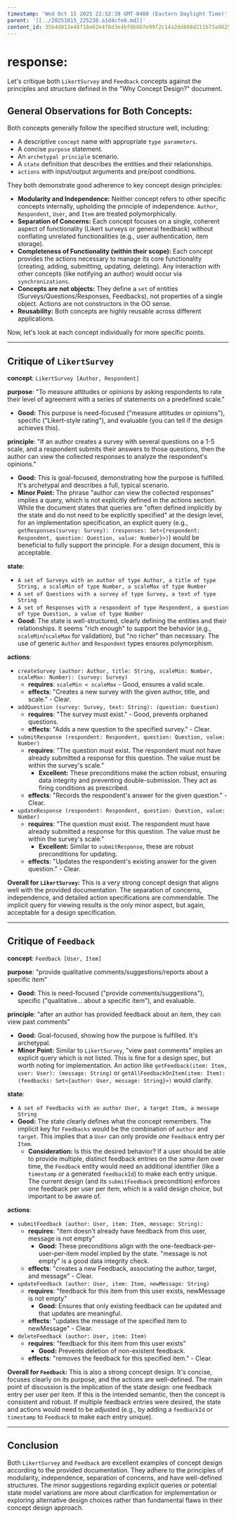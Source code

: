 ```yaml
---
timestamp: 'Wed Oct 15 2025 22:52:38 GMT-0400 (Eastern Daylight Time)'
parent: '[[../20251015_225238.a1d4cfe0.md]]'
content_id: 35b4d013e48f18e62e4f8d3e4bf0b0b7e99f2c14a2dd898d211b73a982579972
---
```


# response:

Let's critique both `LikertSurvey` and `Feedback` concepts against the principles and structure defined in the "Why Concept Design?" document.

## General Observations for Both Concepts:

Both concepts generally follow the specified structure well, including:

* A descriptive `concept` name with appropriate `type parameters`.
* A concise `purpose` statement.
* An `archetypal principle` scenario.
* A `state` definition that describes the entities and their relationships.
* `actions` with input/output arguments and pre/post conditions.

They both demonstrate good adherence to key concept design principles:

* **Modularity and Independence:** Neither concept refers to other specific concepts internally, upholding the principle of independence. `Author`, `Respondent`, `User`, and `Item` are treated polymorphically.
* **Separation of Concerns:** Each concept focuses on a single, coherent aspect of functionality (Likert surveys or general feedback) without conflating unrelated functionalities (e.g., user authentication, item storage).
* **Completeness of Functionality (within their scope):** Each concept provides the actions necessary to manage its core functionality (creating, adding, submitting, updating, deleting). Any interaction with other concepts (like notifying an author) would occur via `synchronizations`.
* **Concepts are not objects:** They define a `set` of entities (Surveys/Questions/Responses, Feedbacks), not properties of a single object. Actions are not constructors in the OO sense.
* **Reusability:** Both concepts are highly reusable across different applications.

Now, let's look at each concept individually for more specific points.

***

## Critique of `LikertSurvey`

**concept**: `LikertSurvey [Author, Respondent]`

**purpose**: "To measure attitudes or opinions by asking respondents to rate their level of agreement with a series of statements on a predefined scale."

* **Good:** This purpose is need-focused ("measure attitudes or opinions"), specific ("Likert-style rating"), and evaluable (you can tell if the design achieves this).

**principle**: "If an author creates a survey with several questions on a 1-5 scale, and a respondent submits their answers to those questions, then the author can view the collected responses to analyze the respondent's opinions."

* **Good:** This is goal-focused, demonstrating how the purpose is fulfilled. It's archetypal and describes a full, typical scenario.
* **Minor Point:** The phrase "author can view the collected responses" implies a query, which is not explicitly defined in the actions section. While the document states that queries are "often defined implicitly by the state and do not need to be explicitly specified" at the design level, for an implementation specification, an explicit query (e.g., `getResponses(survey: Survey): (responses: Set<{respondent: Respondent, question: Question, value: Number}>)`) would be beneficial to fully support the principle. For a *design* document, this is acceptable.

**state**:

* `A set of Surveys with an author of type Author, a title of type String, a scaleMin of type Number, a scaleMax of type Number`
* `A set of Questions with a survey of type Survey, a text of type String`
* `A set of Responses with a respondent of type Respondent, a question of type Question, a value of type Number`
* **Good:** The state is well-structured, clearly defining the entities and their relationships. It seems "rich enough" to support the behavior (e.g., `scaleMin`/`scaleMax` for validation), but "no richer" than necessary. The use of generic `Author` and `Respondent` types ensures polymorphism.

**actions**:

* `createSurvey (author: Author, title: String, scaleMin: Number, scaleMax: Number): (survey: Survey)`
  * **requires**: `scaleMin < scaleMax` - Good, ensures a valid scale.
  * **effects**: "Creates a new survey with the given author, title, and scale." - Clear.
* `addQuestion (survey: Survey, text: String): (question: Question)`
  * **requires**: "The survey must exist." - Good, prevents orphaned questions.
  * **effects**: "Adds a new question to the specified survey." - Clear.
* `submitResponse (respondent: Respondent, question: Question, value: Number)`
  * **requires**: "The question must exist. The respondent must not have already submitted a response for this question. The value must be within the survey's scale."
    * **Excellent:** These preconditions make the action robust, ensuring data integrity and preventing double-submission. They act as firing conditions as prescribed.
  * **effects**: "Records the respondent's answer for the given question." - Clear.
* `updateResponse (respondent: Respondent, question: Question, value: Number)`
  * **requires**: "The question must exist. The respondent must have already submitted a response for this question. The value must be within the survey's scale."
    * **Excellent:** Similar to `submitResponse`, these are robust preconditions for updating.
  * **effects**: "Updates the respondent's existing answer for the given question." - Clear.

**Overall for `LikertSurvey`:** This is a very strong concept design that aligns well with the provided documentation. The separation of concerns, independence, and detailed action specifications are commendable. The implicit query for viewing results is the only minor aspect, but again, acceptable for a design specification.

***

## Critique of `Feedback`

**concept**: `Feedback [User, Item]`

**purpose**: "provide qualitative comments/suggestions/reports about a specific item"

* **Good:** This is need-focused ("provide comments/suggestions"), specific ("qualitative... about a specific item"), and evaluable.

**principle**: "after an author has provided feedback about an item, they can view past comments"

* **Good:** Goal-focused, showing how the purpose is fulfilled. It's archetypal.
* **Minor Point:** Similar to `LikertSurvey`, "view past comments" implies an explicit query which is not listed. This is fine for a design spec, but worth noting for implementation. An action like `getFeedback(item: Item, user: User): (message: String)` or `getAllFeedbackOnItem(item: Item): (feedbacks: Set<{author: User, message: String}>)` would clarify.

**state**:

* `A set of Feedbacks with an author User, a target Item, a message String`
* **Good:** The state clearly defines what the concept remembers. The implicit key for `Feedbacks` would be the combination of `author` and `target`. This implies that a `User` can only provide *one* `Feedback` entry per `Item`.
  * **Consideration:** Is this the desired behavior? If a user should be able to provide multiple, distinct feedback entries on the *same item* over time, the `Feedback` entity would need an additional identifier (like a `timestamp` or a generated `feedbackId`) to make each entry unique. The current design (and its `submitFeedback` precondition) enforces one feedback per user per item, which is a valid design choice, but important to be aware of.

**actions**:

* `submitFeedback (author: User, item: Item, message: String):`
  * **requires**: "item doesn't already have feedback from this user, message is not empty"
    * **Good:** These preconditions align with the one-feedback-per-user-per-item model implied by the state. "message is not empty" is a good data integrity check.
  * **effects**: "creates a new Feedback, associating the author, target, and message" - Clear.
* `updateFeedback (author: User, item: Item, newMessage: String)`
  * **requires**: "feedback for this item from this user exists, newMessage is not empty"
    * **Good:** Ensures that only existing feedback can be updated and that updates are meaningful.
  * **effects**: "updates the message of the specified item to newMessage" - Clear.
* `deleteFeedback (author: User, item: Item)`
  * **requires**: "feedback for this item from this user exists"
    * **Good:** Prevents deletion of non-existent feedback.
  * **effects**: "removes the feedback for this specified item." - Clear.

**Overall for `Feedback`:** This is also a strong concept design. It's concise, focuses clearly on its purpose, and the actions are well-defined. The main point of discussion is the implication of the state design: one feedback entry per user per item. If this is the intended semantic, then the concept is consistent and robust. If multiple feedback entries were desired, the state and actions would need to be adjusted (e.g., by adding a `feedbackId` or `timestamp` to `Feedback` to make each entry unique).

***

## Conclusion

Both `LikertSurvey` and `Feedback` are excellent examples of concept design according to the provided documentation. They adhere to the principles of modularity, independence, separation of concerns, and have well-defined structures. The minor suggestions regarding explicit queries or potential state model variations are more about clarification for implementation or exploring alternative design choices rather than fundamental flaws in their concept design approach.
